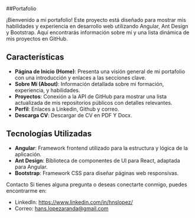 ##Portafolio

¡Bienvenido a mi portafolio! Este proyecto está diseñado para mostrar mis habilidades y experiencia en desarrollo web utilizando Angular, Ant Design y Bootstrap. Aquí encontrarás información sobre mí y una lista dinámica de mis proyectos en GitHub.

## Características

- **Página de Inicio (Home)**: Presenta una visión general de mi portafolio con una introducción y enlaces a las secciones clave.
- **Sobre Mí (About)**: Información detallada sobre mi formación, experiencia, y habilidades.
- **Proyectos**: Conexión a la API de GitHub para mostrar una lista actualizada de mis repositorios públicos con detalles relevantes.
- **Perfil**: Enlaces a Linkedin, Github y correo.
- **Descarga CV**: Descargar de CV en PDF Y Docx.

## Tecnologías Utilizadas

- **Angular**: Framework frontend utilizado para la estructura y lógica de la aplicación.
- **Ant Design**: Biblioteca de componentes de UI para React, adaptada para Angular.
- **Bootstrap**: Framework CSS para diseñar páginas web responsivas.

Contacto
Si tienes alguna pregunta o deseas conectarte conmigo, puedes encontrarme en:

- LinkedIn: https://www.linkedin.com/in/hnslopez/
- Correo: hans.lopezaranda@gmail.com
